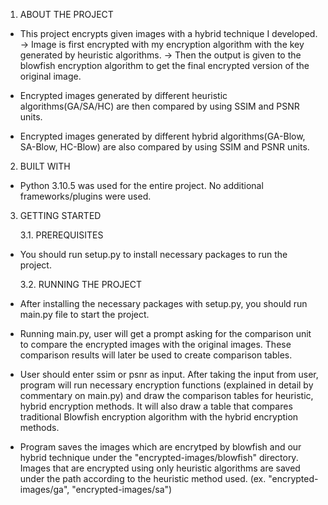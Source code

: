 1. ABOUT THE PROJECT

- This project encrypts given images with a hybrid technique I developed.
  -> Image is first encrypted with my encryption algorithm with the key generated by heuristic algorithms.
  -> Then the output is given to the blowfish encryption algorithm to get the final encrypted version of the original image.

- Encrypted images generated by different heuristic algorithms(GA/SA/HC) are then compared by using SSIM and PSNR units.
- Encrypted images generated by different hybrid algorithms(GA-Blow, SA-Blow, HC-Blow) are also compared by using SSIM and PSNR units.

2. BUILT WITH

- Python 3.10.5 was used for the entire project. No additional frameworks/plugins were used.

3. GETTING STARTED

   3.1. PREREQUISITES

- You should run setup.py to install necessary packages to run the project.

  3.2. RUNNING THE PROJECT

- After installing the necessary packages with setup.py, you should run main.py file to start the project.
- Running main.py, user will get a prompt asking for the comparison unit to compare the encrypted images with the original images. These comparison results will later be used to create comparison tables.
- User should enter ssim or psnr as input. After taking the input from user, program will run necessary encryption functions (explained in detail by commentary on main.py) and draw the comparison tables for heuristic, hybrid encryption methods. It will also draw a table that compares traditional Blowfish encryption algorithm with the hybrid encryption methods.
- Program saves the images which are encrytped by blowfish and our hybrid technique under the "encrypted-images/blowfish" directory. Images that are encrypted using only heuristic algorithms are saved under the path according to the heuristic method used.
  (ex. "encrypted-images/ga", "encrypted-images/sa")
